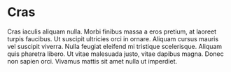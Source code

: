 # Cras
Cras iaculis aliquam nulla. Morbi finibus massa a eros pretium, at laoreet turpis faucibus. Ut suscipit ultricies orci in ornare. Aliquam cursus mauris vel suscipit viverra. Nulla feugiat eleifend mi tristique scelerisque. Aliquam quis pharetra libero. Ut vitae malesuada justo, vitae dapibus magna. Donec non sapien orci. Vivamus mattis sit amet nulla ut imperdiet.

